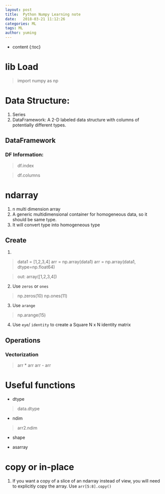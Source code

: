 ```yaml
---
layout: post
title:  Python Numpy Learning note
date:   2018-03-21 11:12:26
categories: ML
tags: ML
author: yuming
---
```


* content
{:toc}

# lib Load 
> import numpy as np



# Data Structure:

 1. Series
2. DataFramework:
A 2-D labeled data structure with columns of potentially different types.

## DataFramework

### DF Information:
> df.index   

> df.columns


# ndarray
1. n multi dimension array
2. A generic multidimensional container for homogeneous data, so it should be same type.
3. It will convert type into homogeneous type

## Create
1.
> data1 = [1,2,3,4]
> arr = np.array(data1)
> arr = np.array(data1, dtype=np.float64)

> out: array([1,2,3,4])

2. Use `zeros` or `ones`
> np.zeros(10)
> np.ones(11)

3. Use `arange`
> np.arange(15)

4. Use `eye`/ `identity` to create a Square N x N identity matrix

## Operations

### Vectorization

> arr * arr
> arr - arr


# Useful functions

* dtype
> data.dtype

* ndim
> arr2.ndim

* shape

* asarray


# copy or in-place
1. If you want a copy of a slice of an ndarray instead of view, you will need to explicitly copy the array. Use `arr[5:8].copy()`


